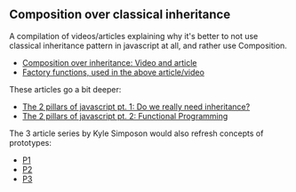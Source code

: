 ## Composition over classical inheritance


A compilation of videos/articles explaining why it's better to not use classical inheritance pattern in javascript at all, and rather use Composition.

- [Composition over inheritance: Video and article](https://medium.com/humans-create-software/composition-over-inheritance-cb6f88070205)
- [Factory functions, used in the above article/video](https://medium.com/humans-create-software/factory-functions-in-javascript-video-d38e49802555)

These articles go a bit deeper:

- [The 2 pillars of javascript pt. 1: Do we really need inheritance?](https://medium.com/javascript-scene/the-two-pillars-of-javascript-ee6f3281e7f3)
- [The 2 pillars of javascript pt. 2: Functional Programming](https://medium.com/javascript-scene/the-two-pillars-of-javascript-pt-2-functional-programming-a63aa53a41a4)

The 3 article series by Kyle Simposon would also refresh concepts of prototypes:

- [P1](https://davidwalsh.name/javascript-objects)
- [P2](https://davidwalsh.name/javascript-objects-distractions)
- [P3](https://davidwalsh.name/javascript-objects-deconstruction)


